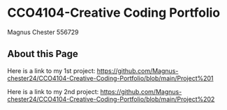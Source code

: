 # CCO4104-Creative Coding Portfolio

Magnus Chester 556729

## About this Page

Here is a link to my 1st project:
https://github.com/Magnus-chester24/CCO4104-Creative-Coding-Portfolio/blob/main/Project%201


Here is a link to my 2nd project:
https://github.com/Magnus-chester24/CCO4104-Creative-Coding-Portfolio/blob/main/Project%202
